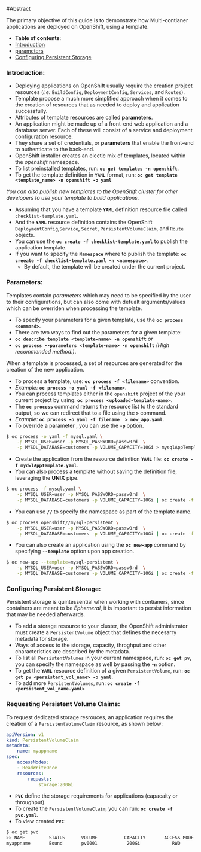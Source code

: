 #Abstract

The primary objective of this guide is to demonstrate how Multi-contianer applications are deployed on OpenShift, using a template.

-  **Table of contents**:
  - [Introduction](#introduction)
  - [parameters](#parameters)
  - [Configuring Persistent Storage](#configuring-persistent-storage)

### Introduction:
- Deploying applications on OpenShift usually require the creation project resources (*i.e:* `BuildConfig`, `DeploymentConfig`, `Services`, and `Routes`).
- Template propose a much more simplified approach when it comes to the creation of resources that as needed to deploy and application successfully.
- Attributes of template resources are called **parameters**.
- An application might be made up of a front-end web application and a database server. Each of these will consist of a service and deployment configuration resource.
- They share a set of credentials, or **parameters** that enable the front-end to authenticate to the back-end.
- OpenShift installer creates an electic mix of templates, located within the *openshift* namespace.
- To list preinstalled templates, run: **`oc get templates -n openshift`**.
- To get the template definition in **`YAML`** format, run: **`oc get template <template_name> -n openshift -o yaml`**

*You can also publish new templates to the OpenShift cluster for other developers to use your template to build applications.*
- Assuming that you have a template **`YAML`** definition resource file called `checklist-template.yaml`.
- And the **`YAML`** resource definition contains the OpenShift `DeploymentConfig`,`Service`, `Secret`, `PersistentVolumeClaim`, and `Route` objects.
- You can use the **`oc create -f checklist-template.yaml`** to publish the application template.
- If you want to specify the **`Namespace`** where to publish the template: **`oc creeate -f checklist-template.yaml -n <namespace>`**.
    - By default, the template will be created under the current project.

### Parameters:
Templates contain *parameters* which may need to be specified by the user to their configurations, but can also come with defualt arguments/values which can be overriden when processing the template.

- To specify your parameters for a given template, use the **`oc process <command>`**.
- There are two ways to find out the parameters for a given template:
- **`oc describe template <template-name> -n openshift`** 
        *or*
- **`oc process --parameters <template-name> -n openshift`** *(High recommended method.)*.

 When a template is processed, a set of resources are generated for the creation of the new application.
- To process a template, use: **`oc process -f <filename>`** convention.
- *Example:* **`oc process -o yaml -f <filename>`**.
- You can process templates either in the `openshift` project of the your current project by using: **`oc process <uploaded-template-name>`**.
- The **`oc process`** command returns the resource list to the standard output, so we can redirect that to a file using the **`>`** command.
- *Example:* **`oc process -o yaml -f filename  > new_app.yaml`**.
- To override a parameter , you can use the **`-p`** option.
```bash
$ oc process -o yaml -f mysql.yaml \
    -p MYSQL_USER=user -p MYSQL_PASSWORD=passw0rd  \
    -p MYSQL_DATABASE=customers -p VOLUME_CAPACITY=10Gi > mysqlAppTemplate.yaml 
```
- Create the application from the resource definition **`YAML`** file: **`oc create -f mydwlAppTemplate.yaml`**.
- You can also process a template without saving the definition file, leveraging the **UNIX** pipe.
```bash
$ oc process -f mysql.yaml \
    -p MYSQL_USER=user -p MYSQL_PASSWORD=passw0rd  \
    -p MYSQL_DATABASE=customers -p VOLUME_CAPACITY=10Gi | oc create -f -
```
- You can use **`//`** to specify the namespace as part of the template name.
```bash
$ oc process openshift//mysql-persistent \
    -p MYSQL_USER=user -p MYSQL_PASSWORD=passw0rd  \
    -p MYSQL_DATABASE=customers -p VOLUME_CAPACITY=10Gi | oc create -f -
```
- You can also create an application using the **`oc new-app`** command by specifying **`--template`** option upon app creation.
```bash
$ oc new-app --template=mysql-persistent \
    -p MYSQL_USER=user -p MYSQL_PASSWORD=passw0rd  \
    -p MYSQL_DATABASE=customers -p VOLUME_CAPACITY=10Gi | oc create -f -
```

### Configuring Persistent Storage: 

Persistent storage is quintessential when working with contianers, since containers are meant to be *Ephemeral*, it is important to persist information that may be needed afterwards.

- To add a storage resource to your cluster, the OpenShift administrator must create a `PersistentVolume` object that defines the necesarry metadata for storage.
- Ways of access to the storage, capacity, throghput and other characteristics are described by the metadata.
- To list all `PersistentVolumes` in your current namespace, run: **`oc get pv`**, you can specify the namespace as well by passing the **`-n`** option.
- To get the **`YAML`** resource definition of a given `PersistentVolume`, run: **`oc get pv <persistent_vol_name> -o yaml`**.
- To add more `PersistentVolumes`, run: **`oc create -f <persistent_vol_name.yaml>`**


### Requesting Persistent Volume Claims:

To request dedicated storage resrouces, an application requires the creation of a `PersistentVolumeClaim` resource, as shown below:

```yaml
apiVersion: v1
kind: PersistentVolumeClaim
metadata:
    name: myappname
spec:
    accessModes:
    - ReadWriteOnce
    resources:
        requests:
            storage:200Gi
```
- **`PVC`** define the storage requirements for applications (capacaity or throughput).
- To create the `PersistentVolumeClaim`, you can run: **`oc create -f pvc.yaml`**.
- To view created **`PVC`**: 
```bash
$ oc get pvc
>> NAME         STATUS      VOLUME          CAPACITY       ACCESS MODE          STORAGE CLASS             AGE
myappname       Bound       pv0001           200Gi            RWO                                         10s
```




